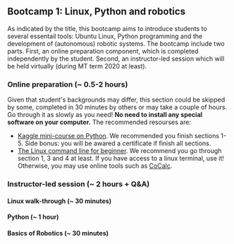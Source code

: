 ## Bootcamp 1: Linux, Python and robotics

As indicated by the title, this bootcamp aims to introduce students to several essentail tools: Ubuntu Linux, Python programming and the development of (autonomous) robotic systems. 
The bootcamp include two parts. First, an online preparation component, which is completed independently by the student. Second, an instructor-led session which will be
held virtually (during MT term 2020 at least). 


### Online preparation (~ 0.5-2 hours)

Given that student's backgrounds may differ, this section could be skipped by some, completed in 30 minutes by others or may take a couple of hours. 
Go through it as slowly as you need! **No need to install any special software on your computer.** The recommended resourses are:
* [Kaggle mini-course on Python](https://www.kaggle.com/learn/python). We recommended you finish sections 1-5. 
Side bonus: you will be awared a certificate if finish all sections. 
* [The Linux command line for beginner](https://ubuntu.com/tutorials/command-line-for-beginners#1-overview). We recommend you go through section 1, 3 and 4 at least. 
If you have access to a linux terminal, use it! Otherwise, you may use online tools such as [CoCalc](https://cocalc.com/projects/0bf48ed3-5f52-4c43-a332-14b9b4fa168f/files/Welcome%20to%20CoCalc.term?session=default).

### Instructor-led session (~ 2 hours + Q&A) 

#### Linux walk-through (~ 30 minutes)

#### Python (~ 1 hour)

#### Basics of Robotics (~ 30 minutes)
